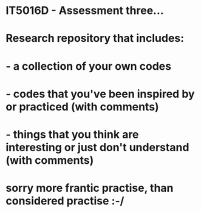 # IT5016D - Assessment three...
# Research repository that includes:
# - a collection of your own codes
# - codes that you've been inspired by or practiced (with comments)
# - things that you think are interesting or just don't understand (with comments)
# sorry more frantic practise, than considered practise :-/

